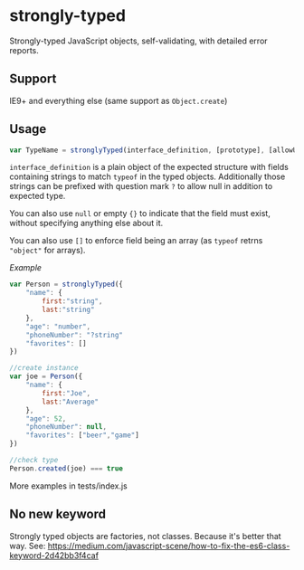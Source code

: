 strongly-typed
==============

Strongly-typed JavaScript objects, self-validating, with detailed error reports.

## Support

IE9+ and everything else (same support as `Object.create`)

## Usage

```javascript
var TypeName = stronglyTyped(interface_definition, [prototype], [allowUnspecifiedFields])

```

`interface_definition` is a plain object of the expected structure with fields containing strings to match `typeof` in the typed objects.
Additionally those strings can be prefixed with question mark `?` to allow null in addition to expected type.

You can also use `null` or empty `{}` to indicate that the field must exist, without specifying anything else about it.

You can also use `[]` to enforce field being an array (as `typeof` retrns `"object"` for arrays).

_Example_

```javascript
var Person = stronglyTyped({
    "name": {
        first:"string",
        last:"string"
    },
    "age": "number",
    "phoneNumber": "?string"
    "favorites": []
})

//create instance
var joe = Person({
    "name": {
        first:"Joe",
        last:"Average"
    },
    "age": 52,
    "phoneNumber": null,
    "favorites": ["beer","game"]
})

//check type
Person.created(joe) === true
```

More examples in tests/index.js

## No new keyword

Strongly typed objects are factories, not classes. Because it's better that way. See: https://medium.com/javascript-scene/how-to-fix-the-es6-class-keyword-2d42bb3f4caf


